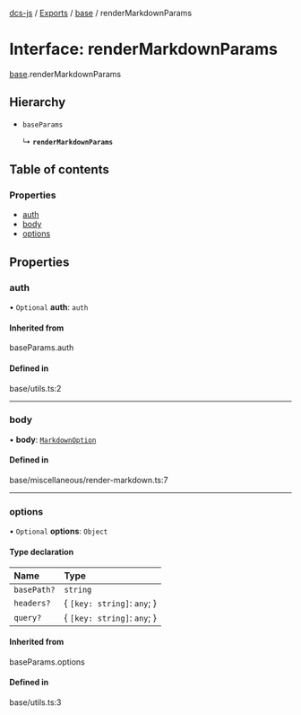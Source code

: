 [dcs-js](../README.md) / [Exports](../modules.md) / [base](../modules/base.md) / renderMarkdownParams

# Interface: renderMarkdownParams

[base](../modules/base.md).renderMarkdownParams

## Hierarchy

- `baseParams`

  ↳ **`renderMarkdownParams`**

## Table of contents

### Properties

- [auth](base.renderMarkdownParams.md#auth)
- [body](base.renderMarkdownParams.md#body)
- [options](base.renderMarkdownParams.md#options)

## Properties

### <a id="auth" name="auth"></a> auth

• `Optional` **auth**: `auth`

#### Inherited from

baseParams.auth

#### Defined in

base/utils.ts:2

___

### <a id="body" name="body"></a> body

• **body**: [`MarkdownOption`](base.MarkdownOption.md)

#### Defined in

base/miscellaneous/render-markdown.ts:7

___

### <a id="options" name="options"></a> options

• `Optional` **options**: `Object`

#### Type declaration

| Name | Type |
| :------ | :------ |
| `basePath?` | `string` |
| `headers?` | { `[key: string]`: `any`;  } |
| `query?` | { `[key: string]`: `any`;  } |

#### Inherited from

baseParams.options

#### Defined in

base/utils.ts:3

